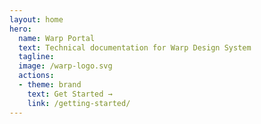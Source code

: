 ```yaml
---
layout: home
hero:
  name: Warp Portal
  text: Technical documentation for Warp Design System
  tagline:
  image: /warp-logo.svg
  actions:
  - theme: brand
    text: Get Started →
    link: /getting-started/
---
```

